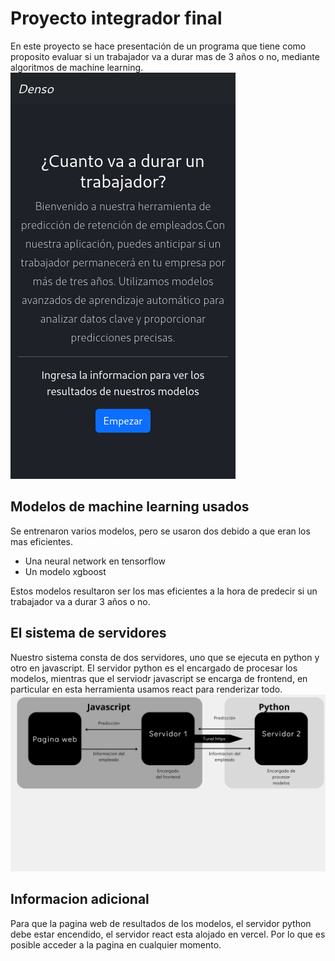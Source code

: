 # Proyecto integrador final
En este proyecto se hace presentación de un programa que tiene como proposito evaluar si un trabajador va a durar mas de 3 años o no, mediante algoritmos de machine learning.
![image](/pimage1.png)


## Modelos de machine learning usados
Se entrenaron varios modelos, pero se usaron dos debido a que eran los mas eficientes.
* Una neural network en tensorflow
* Un modelo xgboost

Estos modelos resultaron ser los mas eficientes a la hora de predecir si un trabajador va a durar 3 años o no.

## El sistema de servidores
Nuestro sistema consta de dos servidores, uno que se ejecuta en python y otro en javascript.
El servidor python es el encargado de procesar los modelos, mientras que el serviodr javascript se encarga de frontend, en particular en esta herramienta usamos react para renderizar todo.
![Imagen de los servidores](/Frontend.png)

## Informacion adicional
Para que la pagina web de resultados de los modelos, el servidor python debe estar encendido, el servidor react esta alojado en vercel. Por lo que es posible acceder a la pagina en cualquier momento.